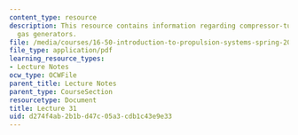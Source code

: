 ```yaml
---
content_type: resource
description: This resource contains information regarding compressor-turbine matching;
  gas generators.
file: /media/courses/16-50-introduction-to-propulsion-systems-spring-2012/d274f4ab2b1bd47c05a3cdb1c43e9e33_MIT16_50S12_lec31.pdf
file_type: application/pdf
learning_resource_types:
- Lecture Notes
ocw_type: OCWFile
parent_title: Lecture Notes
parent_type: CourseSection
resourcetype: Document
title: Lecture 31
uid: d274f4ab-2b1b-d47c-05a3-cdb1c43e9e33
---
```

